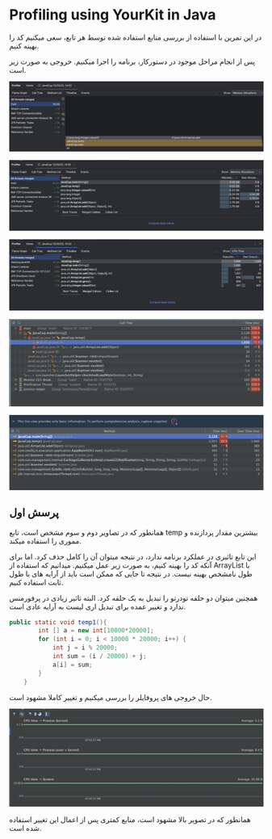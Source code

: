 # Profiling using YourKit in Java 
در این تمرین با استفاده از بررسی منابع استفاده شده توسط هر تابع، سعی میکنیم کد را بهینه کنیم. 

پس از انجام مراحل موجود در دستورکار، برنامه را اجرا میکنیم. خروجی به صورت زیر است.

![Image1: output of Flame Graph for memory allocation](resources/image1.png)

![Image2: output of Memory Allocation for functions](resources/image.png)


![Image3: output of CPU Time for functions](resources/image2.png)

![Time for each indivisual thread](resources/image3.png)

![Methods list with the time they own](resources/image4.png)

## پرسش اول

همانطور که در تصاویر دوم و سوم مشخص است، تابع temp بیشترین مقدار پردازنده و مموری را استفاده میکند. 

این تابع تاثیری در عملکرد برنامه ندارد، در نتیجه میتوان آن را کامل حذف کرد. اما برای آنکه کد را بهینه کنیم، به صورت زیر عمل میکنیم. 
میدانیم که استفاده از ArrayList با طول نامشخص بهینه نیست. در نتیجه تا جایی که ممکن است باید از آرایه های با طول ثابت استفاده کنیم. 

همچنین میتوان دو حلقه تودرتو را تبدیل به یک حلقه کرد. البته تاثیر زیادی در پرفورمنس ندارد و تغییر عمده برای تبدیل اری لیست به آرایه عادی است. 




```java
public static void temp1(){
        int [] a = new int[10000*20000];
        for (int i = 0; i < 10000 * 20000; i++) {
            int j = i % 20000;
            int sum = (i / 20000) + j;
            a[i] = sum;
        }
    }
```

حال خروجی های پروفایلر را بررسی میکنیم و تغییر کاملا مشهود است. 

![Performance after changing code](resources/image5.png)

همانطور که در تصویر بالا مشهود است، منابع کمتری پس از اعمال این تغییر استفاده شده است. 


